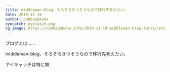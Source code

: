 ```yaml
---
title: middleman-blog、そろそろきつそうなので移行先考えたい。
date: 2019-11-19
author: cabbagekobe
eyecatch: eyecatch.png
og_image: https://cabbagekobe.info/2019-11-19-middleman-blog-turai/index/eyecatch.png
---
```


ブログとは……  

middleman-blog、そろそろきつそうなので移行先考えたい。

アイキャッチは特に無
